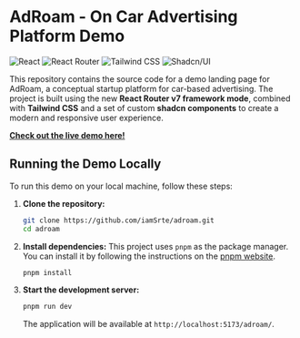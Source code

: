 # AdRoam - On Car Advertising Platform Demo
![React](https://img.shields.io/badge/React-20232A?style=plastic&logo=react)
![React Router](https://img.shields.io/badge/React_Router_v7-20232A?style=plastic&logo=react-router)
![Tailwind CSS](https://img.shields.io/badge/Tailwind_CSS-20232A?style=plastic&logo=tailwind-css)
![Shadcn/UI](https://img.shields.io/badge/Shadcn/ui-20232A?style=plastic&logo=shadcnui)

This repository contains the source code for a demo landing page for AdRoam, a conceptual startup platform for car-based advertising. The project is built using the new **React Router v7 framework mode**, combined with **Tailwind CSS** and a set of custom **shadcn components** to create a modern and responsive user experience.

[**Check out the live demo here!**](https://iamsrte.github.io/adroam/)

## Running the Demo Locally

To run this demo on your local machine, follow these steps:

1.  **Clone the repository:**
    ```bash
    git clone https://github.com/iamSrte/adroam.git
    cd adroam
    ```

2.  **Install dependencies:**
    This project uses `pnpm` as the package manager. You can install it by following the instructions on the [pnpm website](https://pnpm.io/installation).
    ```bash
    pnpm install
    ```

3.  **Start the development server:**
    ```bash
    pnpm run dev
    ```
    The application will be available at `http://localhost:5173/adroam/`.
